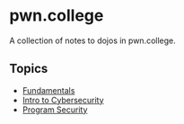 # pwn.college

A collection of notes to dojos in pwn.college.

## Topics 
- [Fundamentals](/pwncollege/fundamentals.md)
- [Intro to Cybersecurity](/pwncollege/intro_to_cybersecurity.md)
- [Program Security](/pwncollege/program_security.md)